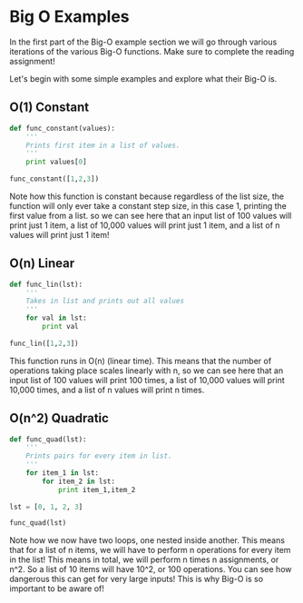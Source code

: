 # Big O Examples

In the first part of the Big-O example section we will go through various iterations of the various Big-O functions. Make sure to complete the reading assignment!

Let's begin with some simple examples and explore what their Big-O is.

## O(1) Constant

```py
def func_constant(values):
    '''
    Prints first item in a list of values.
    '''
    print values[0]
    
func_constant([1,2,3])
```
Note how this function is constant because regardless of the list size, the function will only ever take a constant step size, in this case 1, printing the first value from a list. so we can see here that an input list of 100 values will print just 1 item, a list of 10,000 values will print just 1 item, and a list of n values will print just 1 item!

## O(n) Linear

```py
def func_lin(lst):
    '''
    Takes in list and prints out all values
    '''
    for val in lst:
        print val
        
func_lin([1,2,3])
```
This function runs in O(n) (linear time). This means that the number of operations taking place scales linearly with n, so we can see here that an input list of 100 values will print 100 times, a list of 10,000 values will print 10,000 times, and a list of n values will print n times.


## O(n^2) Quadratic

```py
def func_quad(lst):
    '''
    Prints pairs for every item in list.
    '''
    for item_1 in lst:
        for item_2 in lst:
            print item_1,item_2
            
lst = [0, 1, 2, 3]

func_quad(lst)
```

Note how we now have two loops, one nested inside another. This means that for a list of n items, we will have to perform n operations for every item in the list! This means in total, we will perform n times n assignments, or n^2. So a list of 10 items will have 10^2, or 100 operations. You can see how dangerous this can get for very large inputs! This is why Big-O is so important to be aware of!
